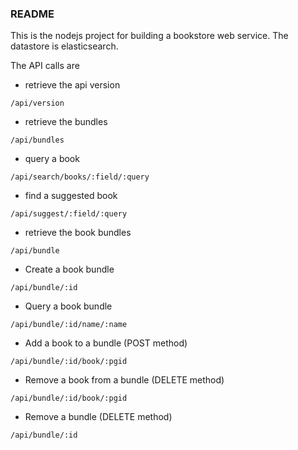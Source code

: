 ### README

This is the nodejs project for building a bookstore web service.
The datastore is elasticsearch.

The API calls are

* retrieve the api version
```
/api/version
```

* retrieve the bundles
```
/api/bundles
```

* query a book
```
/api/search/books/:field/:query
```

* find a suggested book
```
/api/suggest/:field/:query
```
* retrieve the book bundles
```
/api/bundle
```

* Create a book bundle
```
/api/bundle/:id
```

* Query a book bundle
```
/api/bundle/:id/name/:name
```

* Add a book to a bundle (POST method)
```
/api/bundle/:id/book/:pgid
```
* Remove a book from a bundle (DELETE method)
```
/api/bundle/:id/book/:pgid
```

* Remove a bundle (DELETE method)
```
/api/bundle/:id
```
